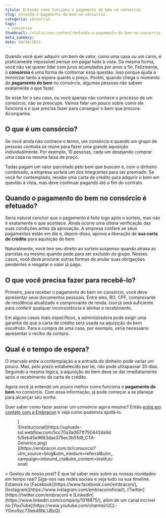 ```yaml
---
titulo: Entenda como funciona o pagamento do bem no consórcio
slug: entenda-o-pagamento-do-bem-no-consorcio
categoria: consorcio
tags:
 - consorcio
thumbnail: /static/cms-content/entenda-o-pagamento-do-bem-no-consorcio.jpg
meta_summary: 
date: 04/10/2021
---
```

Quando você quer adquirir um bem de valor, como uma casa ou um carro, é praticamente impossível pensar em pagar tudo à vista. Da mesma forma, você não vai querer lidar com juros acumulados por anos a fio. Felizmente, o **consórcio** é uma forma de contornar essa questão. Isso porque ajuda a minimizar tanto a espera quanto o preço. Porém, quando chega o momento do **pagamento do bem** no consórcio, algumas pessoas não sabem exatamente o que fazer.

Se esse for o seu caso, ou você apenas não conhece o processo de um consórcio, não se preocupe. Vamos falar um pouco sobre como ele funciona e o que precisa fazer para conseguir o bem que procura. Acompanhe.

O que é um consórcio?
---------------------

Se você ainda não conhece o termo, um consórcio é quando um grupo de pessoas contrata se reúne para fazer uma grande aquisição individualmente. Por exemplo, 10 pessoas, cada um desejando comprar uma casa na mesma faixa de preço.

Todas pagam um valor parcelado pelo bem que buscam e, com o dinheiro combinado, a empresa sorteia um dos integrantes para ser premiado. Se você for contemplado, recebe uma carta de crédito para adquirir o bem em questão à vista, mas deve continuar pagando até o fim do contrato.

Quando o pagamento do bem no consórcio é efetuado?
--------------------------------------------------

Seria natural concluir que o pagamento é feito logo após o sorteio, mas não é exatamente o que acontece. Ainda ocorre uma última verificação das suas condições antes da aprovação. A empresa confere se seus pagamentos estão em dia e, depois disso, aprova a liberação de **sua carta de crédito** para aquisição do bem.

Naturalmente, você tem seu direito ao sorteio suspenso quando atrasa as parcelas ou mesmo quando pede para ser excluído do grupo. Nesses casos, você deve procurar outras formas de anular suas obrigações pendentes e resgatar o valor já pago.

O que você precisa fazer para recebê-lo?
----------------------------------------

Primeiro, para receber o pagamento do bem no consórcio, você deve apresentar seus documentos pessoais. Entre eles, RG, CPF, comprovante de residência atualizado e comprovante de renda. Isso já será suficiente para conferir qualquer inconsistência e alinhar o recebimento.

Em alguns casos mais específicos, a administradora pode exigir uma garantia de que a carta de crédito será usada na aquisição do bem escolhido. Para a compra de uma casa, por exemplo, seria necessário apresentar o recibo da compra.

Qual é o tempo de espera?
-------------------------

O intervalo entre a contemplação e a entrada do dinheiro pode variar um pouco. Mas, pelo prazo estabelecido por lei, não pode ultrapassar 30 dias. Seguindo a mesma lógica, a aquisição do bem deve se dar imediatamente após o recebimento da carta de crédito.

Agora você já entende um pouco melhor como funciona o **pagamento do bem** no consórcio. Com essa informação, já pode começar a se planejar para alcançar seu sonho.

Quer saber como fazer assinar um consórcio agora mesmo? Então [entre em contato com a Embracon](https://www.embracon.com.br/) e veja como podemos ajudá-lo.

<figure class="w-richtext-figure-type-image w-richtext-align-center" style="max-width:310px">[<div>![Institucional](https://uploads-ssl.webflow.com/5cc70a3a0871f750442da9d5/5eb45e9683dae375ec3b51d9_CTA-Generico.png)</div>](https://embracon.com.br/consorcio?utm_source=blog&utm_medium=referral&utm_campaign=inbound_cta&utm_content=institucional)</figure>> Gostou do nosso post? E que tal saber mais sobre as nossas novidades em tempo real? Siga-nos nas redes sociais e veja tudo na sua timeline. Estamos no [Facebook](https://www.facebook.com/embracon/), [Instagram](https://www.instagram.com/embraconoficial/), [Twitter](https://twitter.com/embracon) e [LinkedIn](https://www.linkedin.com/company/1018875/), além de um canal incrível no [YouTube](https://www.youtube.com/channel/UCL-Y0mv9zc73Iek48NLUBzQ).
